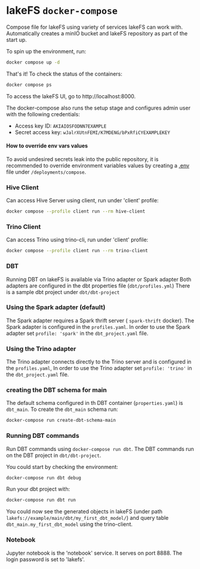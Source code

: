 # lakeFS `docker-compose`

Compose file for lakeFS using variety of services lakeFS can work with.
Automatically creates a minIO bucket and lakeFS repository as part of the start up.

To spin up the environment, run:
```sh
docker compose up -d
```

That's it! To check the status of the containers:
```sh
docker compose ps
```

To access the lakeFS UI, go to http://localhost:8000. 

The docker-compose also runs the setup stage and configures admin user with the following credentials:
* Access key ID: `AKIAIOSFODNN7EXAMPLE`
* Secret access key: `wJalrXUtnFEMI/K7MDENG/bPxRfiCYEXAMPLEKEY` 


#### How to override env vars values 

To avoid undesired secrets leak into the public repository, it is recommended to override environment variables values by
creating a [.env](https://docs.docker.com/compose/environment-variables/#the-env-file) file under `/deployments/compose`.

### Hive Client

Can access Hive Server using client, run under 'client' profile:

```sh
docker compose --profile client run --rm hive-client
```

### Trino Client

Can access Trino using trino-cli, run under 'client' profile:

```sh
docker compose --profile client run --rm trino-client
```

### DBT

Running DBT on lakeFS is available via Trino adapter or Spark adapter
Both adapters are configured in the dbt properties file (`dbt/profiles.yml`)
There is a sample dbt project under `dbt/dbt-project` 

### Using the Spark adapter (default)

The Spark adapter requires a Spark thrift server ( `spark-thrift` docker).
The Spark adapter is configured in the `profiles.yaml`.
In order to use the Spark adapter set `profile: 'spark'` in the `dbt_project.yaml` file.

### Using the Trino adapter 

The Trino adapter connects directly to the Trino server and is configured in the `profiles.yaml`,
In order to use the Trino adapter set `profile: 'trino'` in the `dbt_project.yaml` file.


### creating the DBT schema for main

The default schema configured in th DBT container (`properties.yaml`) is `dbt_main`.
To create the `dbt_main` schema run:
```bash
docker-compose run create-dbt-schema-main
```

### Running DBT commands

Run DBT commands using `docker-compose run dbt`.
The DBT commands run on the DBT project in `dbt/dbt-project`.

You could start by checking the environment:
```bash
docker-compose run dbt debug
```

Run your dbt project with:
```bash
docker-compose run dbt run
```

You could now see the generated objects in lakeFS (under path `lakefs://example/main/dbt/my_first_dbt_model/`) and query table `dbt_main.my_first_dbt_model` using the trino-client.

### Notebook

Jupyter notebook is the 'notebook' service.
It serves on port 8888.
The login password is set to 'lakefs'.

